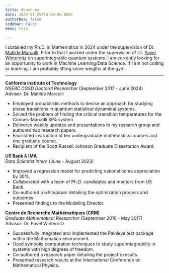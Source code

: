 ```yaml
---
title: About me 
date: 2022-01-25T14:00:00.000Z
authorbox: false
sidebar: False
menu: main

---
```


I obtained my Ph.D. in Mathematics in 2024 under the supervision of Dr. [Matilde Marcolli](https://en.wikipedia.org/wiki/Matilde_Marcolli). Prior to that I worked under the supervision of Dr. [Pavel Winternitz](https://en.wikipedia.org/wiki/Pavel_Winternitz) on superintegrable quantum systems. I am currently looking for an opportunity to work in Machine Learning/Data Science. If I am not coding or learning, I am probably lifting some weigths at the gym.

--- 


**California Institute of Technology**  
*NSERC CGSD Doctoral Researcher* (September 2017 - June 2024)  
Advisor: Dr. Matilde Marcolli

- Employed probabilistic methods to devise an approach for studying phase transitions in quantum statistical dynamical systems.
- Solved the problem of finding the critical transition temperatures for the Connes-Marcolli SP4 system.
- Delivered weekly updates and presentations to my research group and authored two research papers.
- Facilitated instruction of ten undergraduate mathematics courses and one graduate course.
- Recipient of the Scott Russell Johnson Graduate Dissertation Award.

**US Bank & IMA**  
*Data Scientist Intern* (June - August 2023)

- Improved a regression model for predicting national home appreciation by 30%.
- Collaborated with a team of Ph.D. candidates and mentors from US Bank.
- Co-authored a whitepaper detailing the optimization process and outcomes.
- Presented findings to the Modeling Director.

**Centre de Recherche Mathématiques (CRM)**  
*Graduate Mathematical Researcher* (September 2016 - May 2017)  
Advisor: Dr. Pavel Winternitz

- Successfully integrated and implemented the Painlevé test package within the Mathematica environment.
- Used symbolic computation techniques to study superintegrability in systems with high degrees of freedom.
- Co-authored a research paper detailing the project's results.
- Presented research results at the International Conference on Mathematical Physics.
